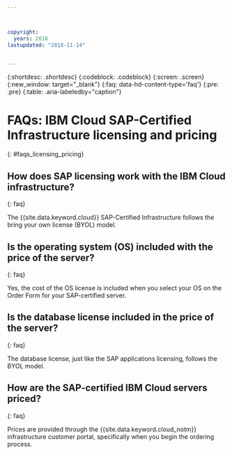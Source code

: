 ```yaml
---



copyright:
  years: 2018
lastupdated: "2018-11-14"


---
```


{:shortdesc: .shortdesc}
{:codeblock: .codeblock}
{:screen: .screen}
{:new_window: target="_blank"}
{:faq: data-hd-content-type='faq'}
{:pre: .pre}
{:table: .aria-labeledby="caption"}

# FAQs: IBM Cloud SAP-Certified Infrastructure licensing and pricing
{: #faqs_licensing_pricing}

## How does SAP licensing work with the IBM Cloud infrastructure?
{: faq}

The {{site.data.keyword.cloud}} SAP-Certified Infrastructure follows the bring your own license (BYOL) model.

## Is the operating system (OS) included with the price of the server?
{: faq}

Yes, the cost of the OS license is included when you select your OS on the Order Form for your SAP-certified server.

## Is the database license included in the price of the server?
{: faq}

The database license, just like the SAP applications licensing, follows the BYOL model.

## How are the SAP-certified IBM Cloud servers priced?
{: faq}

Prices are provided through the {{site.data.keyword.cloud_notm}} infrastructure customer portal, specifically when you begin the ordering process.
